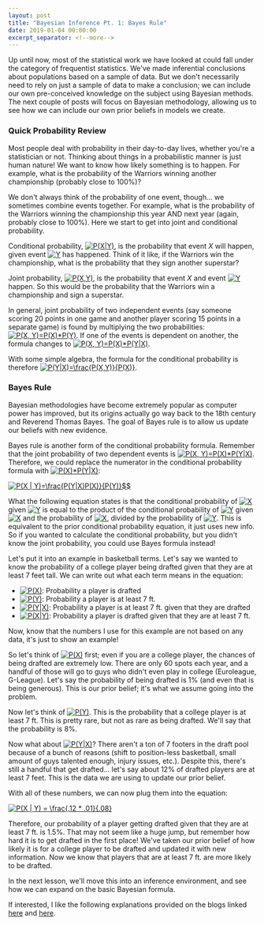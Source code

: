 ```yaml
---
layout: post
title: "Bayesian Inference Pt. 1: Bayes Rule"
date: 2019-01-04 00:00:00
excerpt_separator: <!--more-->
---
```


Up until now, most of the statistical work we have looked at could fall
under the category of frequentist statistics. We've made inferential
conclusions about populations based on a sample of data. But we don't
necessarily need to rely on just a sample of data to make a conclusion;
we can include our own pre-conceived knowledge on the subject using
Bayesian methods. The next couple of posts will focus on Bayesian
methodology, allowing us to see how we can include our own prior beliefs
in models we create.

<!--more-->

### Quick Probability Review ###

Most people deal with probability in their day-to-day lives, whether
you're a statistician or not. Thinking about things in a probabilistic
manner is just human nature! We want to know how likely something is to
happen. For example, what is the probability of the Warriors winning
another championship (probably close to 100%)?

We don't always think of the probability of one event, though... we
sometimes combine events together. For example, what is the probability
of the Warriors winning the championship this year AND next year (again,
probably close to 100%). Here we start to get into joint and conditional
probability.

Conditional probability, <a href="https://www.codecogs.com/eqnedit.php?latex=P(X|Y)" target="_blank"><img src="https://latex.codecogs.com/gif.latex?P(X|Y)" title="P(X|Y)" /></a>, is the probability that event *X*
will happen, given event <a href="https://www.codecogs.com/eqnedit.php?latex=Y" target="_blank"><img src="https://latex.codecogs.com/gif.latex?Y" title="Y" /></a> has happened. Think of it like, if the
Warriors win the championship, what is the probability that they sign
another superstar?

Joint probability, <a href="https://www.codecogs.com/eqnedit.php?latex=P(X,Y)" target="_blank"><img src="https://latex.codecogs.com/gif.latex?P(X,Y)" title="P(X,Y)" /></a>, is the probability that event *X* and
event <a href="https://www.codecogs.com/eqnedit.php?latex=Y" target="_blank"><img src="https://latex.codecogs.com/gif.latex?Y" title="Y" /></a> happen. So this would be the probability that the Warriors win
a championship and sign a superstar.

In general, joint probability of two independent events (say someone
scoring 20 points in one game and another player scoring 15 points in a
separate game) is found by multiplying the two probabilities:
<a href="https://www.codecogs.com/eqnedit.php?latex=P(X,&space;Y)=P(X)*P(Y)" target="_blank"><img src="https://latex.codecogs.com/gif.latex?P(X,&space;Y)=P(X)*P(Y)" title="P(X, Y)=P(X)*P(Y)" /></a>. If one of the events is dependent on
another, the formula changes to <a href="https://www.codecogs.com/eqnedit.php?latex=P(X,&space;Y)=P(X)*P(Y|X)" target="_blank"><img src="https://latex.codecogs.com/gif.latex?P(X,&space;Y)=P(X)*P(Y|X)" title="P(X, Y)=P(X)*P(Y|X)" /></a>.

With some simple algebra, the formula for the conditional probability is
therefore <a href="https://www.codecogs.com/eqnedit.php?latex=P(Y|X)=\frac{P(X,Y)}{P(X)}" target="_blank"><img src="https://latex.codecogs.com/gif.latex?P(Y|X)=\frac{P(X,Y)}{P(X)}" title="P(Y|X)=\frac{P(X,Y)}{P(X)}" /></a>.

### Bayes Rule ###

Bayesian methodologies have become extremely popular as computer power
has improved, but its origins actually go way back to the 18th century
and Reverend Thomas Bayes. The goal of Bayes rule is to allow us update
our beliefs with new evidence.

Bayes rule is another form of the conditional probability formula.
Remember that the joint probability of two dependent events is
<a href="https://www.codecogs.com/eqnedit.php?latex=P(X,&space;Y)=P(X)*P(Y|X)" target="_blank"><img src="https://latex.codecogs.com/gif.latex?P(X,&space;Y)=P(X)*P(Y|X)" title="P(X, Y)=P(X)*P(Y|X)" /></a>. Therefore, we could replace the
numerator in the conditional probability formula with
<a href="https://www.codecogs.com/eqnedit.php?latex=P(X)*P(Y|X)" target="_blank"><img src="https://latex.codecogs.com/gif.latex?P(X)*P(Y|X)" title="P(X)*P(Y|X)" /></a>:

<a href="https://www.codecogs.com/eqnedit.php?latex=P(X&space;|&space;Y)=\frac{P(Y|X)P(X)}{P(Y)}$$" target="_blank"><img src="https://latex.codecogs.com/gif.latex?P(X&space;|&space;Y)=\frac{P(Y|X)P(X)}{P(Y)}$$" title="P(X | Y)=\frac{P(Y|X)P(X)}{P(Y)}$$" /></a>

What the following equation states is that the conditional probability
of <a href="https://www.codecogs.com/eqnedit.php?latex=X" target="_blank"><img src="https://latex.codecogs.com/gif.latex?X" title="X" /></a> given <a href="https://www.codecogs.com/eqnedit.php?latex=Y" target="_blank"><img src="https://latex.codecogs.com/gif.latex?Y" title="Y" /></a> is equal to the product of the conditional probability
of <a href="https://www.codecogs.com/eqnedit.php?latex=Y" target="_blank"><img src="https://latex.codecogs.com/gif.latex?Y" title="Y" /></a> given <a href="https://www.codecogs.com/eqnedit.php?latex=X" target="_blank"><img src="https://latex.codecogs.com/gif.latex?X" title="X" /></a> and the probability of <a href="https://www.codecogs.com/eqnedit.php?latex=X" target="_blank"><img src="https://latex.codecogs.com/gif.latex?X" title="X" /></a>, divided by the probability
of <a href="https://www.codecogs.com/eqnedit.php?latex=Y" target="_blank"><img src="https://latex.codecogs.com/gif.latex?Y" title="Y" /></a>. This is equivalent to the prior conditional probability
equation, it just uses new info. So if you wanted to calculate the
conditional probability, but you didn't know the joint probability, you
could use Bayes formula instead!

Let's put it into an example in basketball terms. Let's say we wanted to
know the probability of a college player being drafted given that they
are at least 7 feet tall. We can write out what each term means in the
equation:

-   <a href="https://www.codecogs.com/eqnedit.php?latex=P(X)" target="_blank"><img src="https://latex.codecogs.com/gif.latex?P(X)" title="P(X)" /></a>: Probability a player is drafted
-   <a href="https://www.codecogs.com/eqnedit.php?latex=P(Y)" target="_blank"><img src="https://latex.codecogs.com/gif.latex?P(Y)" title="P(Y)" /></a>: Probability a player is at least 7 ft.
-   <a href="https://www.codecogs.com/eqnedit.php?latex=P(Y|X)" target="_blank"><img src="https://latex.codecogs.com/gif.latex?P(Y|X)" title="P(Y|X)" /></a>: Probability a player is at least 7 ft. given that they
    are drafted
-   <a href="https://www.codecogs.com/eqnedit.php?latex=P(X|Y)" target="_blank"><img src="https://latex.codecogs.com/gif.latex?P(X|Y)" title="P(X|Y)" /></a>: Probability a player is drafted given that they are at
    least 7 ft.

Now, know that the numbers I use for this example are not based on any
data, it's just to show an example!

So let's think of <a href="https://www.codecogs.com/eqnedit.php?latex=P(X)" target="_blank"><img src="https://latex.codecogs.com/gif.latex?P(X)" title="P(X)" /></a> first; even if you are a college player, the
chances of being drafted are extremely low. There are only 60 spots each
year, and a handful of those will go to guys who didn't even play in
college (Euroleague, G-League). Let's say the probability of being
drafted is 1% (and even that is being generous). This is our prior
belief; it's what we assume going into the problem.

Now let's think of <a href="https://www.codecogs.com/eqnedit.php?latex=P(Y)" target="_blank"><img src="https://latex.codecogs.com/gif.latex?P(Y)" title="P(Y)" /></a>. This is the probability that a college
player is at least 7 ft. This is pretty rare, but not as rare as being
drafted. We'll say that the probability is 8%.

Now what about <a href="https://www.codecogs.com/eqnedit.php?latex=P(Y|X)" target="_blank"><img src="https://latex.codecogs.com/gif.latex?P(Y|X)" title="P(Y|X)" /></a>? There aren't a ton of 7 footers in the
draft pool because of a bunch of reasons (shift to position-less
basketball, small amount of guys talented enough, injury issues, etc.).
Despite this, there's still a handful that get drafted... let's say
about 12% of drafted players are at least 7 feet. This is the data we
are using to update our prior belief.

With all of these numbers, we can now plug them into the equation:

<a href="https://www.codecogs.com/eqnedit.php?latex=P(X&space;|&space;Y)&space;=&space;\frac{.12&space;*&space;.01}{.08}" target="_blank"><img src="https://latex.codecogs.com/gif.latex?P(X&space;|&space;Y)&space;=&space;\frac{.12&space;*&space;.01}{.08}" title="P(X | Y) = \frac{.12 * .01}{.08}" /></a>

Therefore, our probability of a player getting drafted given that they
are at least 7 ft. is 1.5%. That may not seem like a
huge jump, but remember how hard it is to get drafted in the first
place! We've taken our prior belief of how likely it is for a college
player to be drafted and updated it with new information. Now we know
that players that are at least 7 ft. are more likely to be drafted.

In the next lesson, we'll move this into an inference environment, and
see how we can expand on the basic Bayesian formula.

If interested, I like the following explanations provided on the blogs
linked [here](https://sites.nicholas.duke.edu/statsreview/jmc/) and
[here](http://tinyheero.github.io/2016/04/21/bayes-rule.html).
